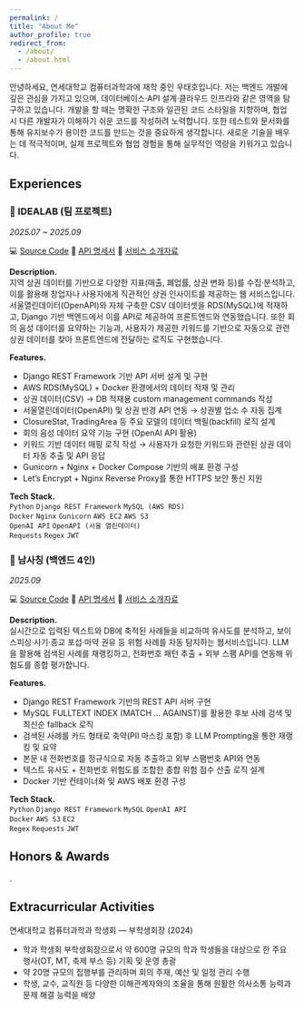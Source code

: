 ```yaml
---
permalink: /
title: "About Me"
author_profile: true
redirect_from: 
  - /about/
  - /about.html
---
```


안녕하세요, 연세대학교 컴퓨터과학과에 재학 중인 우태호입니다.
저는 백엔드 개발에 깊은 관심을 가지고 있으며, 데이터베이스·API 설계·클라우드 인프라와 같은 영역을 탐구하고 있습니다. 개발을 할 때는 명확한 구조와 일관된 코드 스타일을 지향하며, 협업 시 다른 개발자가 이해하기 쉬운 코드를 작성하려 노력합니다. 또한 테스트와 문서화를 통해 유지보수가 용이한 코드를 만드는 것을 중요하게 생각합니다. 새로운 기술을 배우는 데 적극적이며, 실제 프로젝트와 협업 경험을 통해 실무적인 역량을 키워가고 있습니다.

Experiences
------
### 📌 IDEALAB (팀 프로젝트)
*2025.07 ~ 2025.09*

💻 [Source Code](https://github.com/Likelion-Yonsei-13th/13-HACKATHON-BACKEND-IDEALAB.git)
📄 [API 명세서](https://www.notion.so/API-25653ab3199c804697c5f1446819a901)
📑 [서비스 소개자료](/files/idealab.pdf)

**Description.**  
지역 상권 데이터를 기반으로 다양한 지표(매출, 폐업률, 상권 변화 등)를 수집·분석하고, 이를 활용해 창업자나 사용자에게 직관적인 상권 인사이트를 제공하는 웹 서비스입니다.
서울열린데이터(OpenAPI)와 자체 구축한 CSV 데이터셋을 RDS(MySQL)에 적재하고, Django 기반 백엔드에서 이를 API로 제공하여 프론트엔드와 연동했습니다.
또한 회의 음성 데이터를 요약하는 기능과, 사용자가 제공한 키워드를 기반으로 자동으로 관련 상권 데이터를 찾아 프론트엔드에 전달하는 로직도 구현했습니다.

**Features.**  
- Django REST Framework 기반 API 서버 설계 및 구현  
- AWS RDS(MySQL) + Docker 환경에서의 데이터 적재 및 관리  
- 상권 데이터(CSV) → DB 적재용 custom management commands 작성
- 서울열린데이터(OpenAPI) 및 상권 반경 API 연동 → 상권별 업소 수 자동 집계  
- ClosureStat, TradingArea 등 주요 모델의 데이터 백필(backfill) 로직 설계  
- 회의 음성 데이터 요약 기능 구현 (OpenAI API 활용)
- 키워드 기반 데이터 매핑 로직 작성 → 사용자가 요청한 키워드와 관련된 상권 데이터 자동 추출 및 API 응답
- Gunicorn + Nginx + Docker Compose 기반의 배포 환경 구성  
- Let’s Encrypt + Nginx Reverse Proxy를 통한 HTTPS 보안 통신 지원  

**Tech Stack.**  
`Python` `Django REST Framework` `MySQL (AWS RDS)`  
`Docker` `Nginx` `Gunicorn`
`AWS EC2` `AWS S3`  
`OpenAI API` `OpenAPI (서울 열린데이터)`  
`Requests` `Regex` `JWT`

### 📌 남사칭 (백엔드 4인)
*2025.09*

💻 [Source Code](https://github.com/Sinchonthon-team7/Backend.git)
📄 [API 명세서](https://www.notion.so/API-26583f7524bc80518b47c39f2cec2e60)
📑 [서비스 소개자료](/files/남사칭.pdf)

**Description.**  
실시간으로 입력된 텍스트와 DB에 축적된 사례들을 비교하여 유사도를 분석하고, 보이스피싱·사기·종교 포섭·마약 권유 등 위험 사례를 자동 탐지하는 웹서비스입니다.
LLM을 활용해 검색된 사례를 재랭킹하고, 전화번호 패턴 추출 + 외부 스팸 API를 연동해 위험도를 종합 평가합니다.  

**Features.**  
- Django REST Framework 기반의 REST API 서버 구현
- MySQL FULLTEXT INDEX (MATCH ... AGAINST)를 활용한 후보 사례 검색 및 최신순 fallback 로직
- 검색된 사례를 카드 형태로 축약(PII 마스킹 포함) 후 LLM Prompting을 통한 재랭킹 및 요약
- 본문 내 전화번호를 정규식으로 자동 추출하고 외부 스팸번호 API와 연동
- 텍스트 유사도 + 전화번호 위험도를 조합한 종합 위험 점수 산출 로직 설계
- Docker 기반 컨테이너화 및 AWS 배포 환경 구성

**Tech Stack.**  
`Python` `Django REST Framework` `MySQL` `OpenAI API`  
`Docker` `AWS S3` `EC2`  
`Regex` `Requests` `JWT`

Honors & Awards
------
.

Extracurricular Activities
------

연세대학교 컴퓨터과학과 학생회 — 부학생회장 (2024)
- 학과 학생회 부학생회장으로서 약 600명 규모의 학과 학생들을 대상으로 한 주요 행사(OT, MT, 축제 부스 등) 기획 및 운영 총괄
- 약 20명 규모의 집행부를 관리하며 회의 주재, 예산 및 일정 관리 수행
- 학생, 교수, 교직원 등 다양한 이해관계자와의 조율을 통해 원활한 의사소통 능력과 문제 해결 능력을 배양
